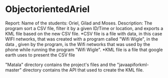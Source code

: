 # ObjectorientedAriel

Report:
Name of the students: Oriel, Gilad and Moses.
Description: The program sort a CSV file, filter it by a given ID/Time or location, and exports a KML file based on the new CSV file.
*CSV file is a file with data, in this case WIFI networks, that was created with a program called "Wifi Wigle", in the data , given by the program, is the Wifi networks that was used by the phone while running the program "Wifi Wigle".
*KML file is a file that google earth uses to present the CSV file

"Matala" directory contains the project's files and the "javaapiforkml-master" directory contains the API that used to create the KML file.
